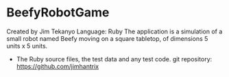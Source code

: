 # BeefyRobotGame
Created by Jim Tekanyo
Language: Ruby
The application is a simulation of a small robot named Beefy moving on a square tabletop, of
dimensions 5 units x 5 units.
- The Ruby source files, the test data and any test code.
git repository: https://github.com/jimhantrix
